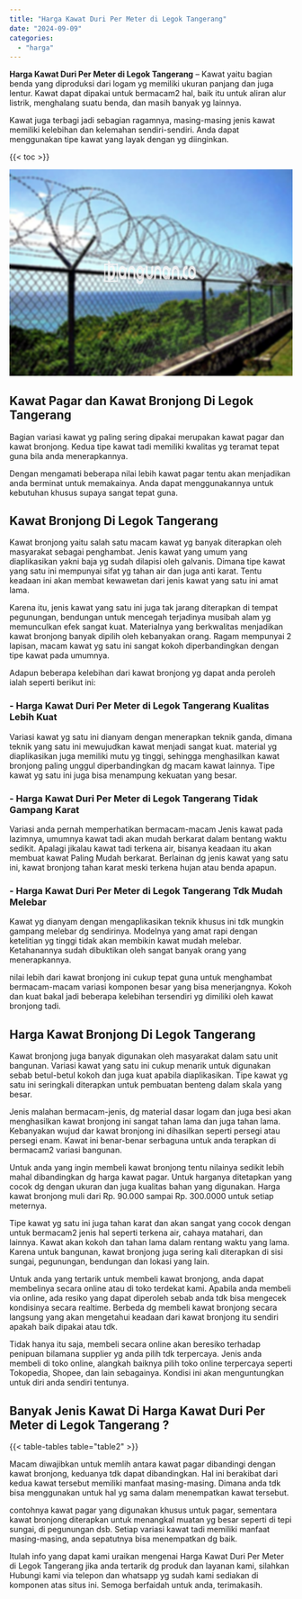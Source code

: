 ```yaml
---
title: "Harga Kawat Duri Per Meter di Legok Tangerang"
date: "2024-09-09"
categories: 
  - "harga"
---
```


**Harga Kawat Duri Per Meter di Legok Tangerang** – Kawat yaitu bagian benda yang diproduksi dari logam yg memiliki ukuran panjang dan juga lentur. Kawat dapat dipakai untuk bermacam2 hal, baik itu untuk aliran alur listrik, menghalang suatu benda, dan masih banyak yg lainnya.

Kawat juga terbagi jadi sebagian ragamnya, masing-masing jenis kawat memiliki kelebihan dan kelemahan sendiri-sendiri. Anda dapat menggunakan tipe kawat yang layak dengan yg diinginkan.

{{< toc >}}

![Harga Kawat Duri Per Meter di Legok Tangerang](/images/jual-kawat-murah46.png)

## Kawat Pagar dan Kawat Bronjong Di Legok Tangerang

Bagian variasi kawat yg paling sering dipakai merupakan kawat pagar dan kawat bronjong. Kedua tipe kawat tadi memiliki kwalitas yg teramat tepat guna bila anda menerapkannya.

Dengan mengamati beberapa nilai lebih kawat pagar tentu akan menjadikan anda berminat untuk memakainya. Anda dapat menggunakannya untuk kebutuhan khusus supaya sangat tepat guna.

## Kawat Bronjong Di Legok Tangerang

Kawat bronjong yaitu salah satu macam kawat yg banyak diterapkan oleh masyarakat sebagai penghambat. Jenis kawat yang umum yang diaplikasikan yakni baja yg sudah dilapisi oleh galvanis. Dimana tipe kawat yang satu ini mempunyai sifat yg tahan air dan juga anti karat. Tentu keadaan ini akan membat kewawetan dari jenis kawat yang satu ini amat lama.

Karena itu, jenis kawat yang satu ini juga tak jarang diterapkan di tempat pegunungan, bendungan untuk mencegah terjadinya musibah alam yg memunculkan efek sangat kuat. Materialnya yang berkwalitas menjadikan kawat bronjong banyak dipilih oleh kebanyakan orang. Ragam mempunyai 2 lapisan, macam kawat yg satu ini sangat kokoh diperbandingkan dengan tipe kawat pada umumnya.

Adapun beberapa kelebihan dari kawat bronjong yg dapat anda peroleh ialah seperti berikut ini:

### \- Harga Kawat Duri Per Meter di Legok Tangerang Kualitas Lebih Kuat

Variasi kawat yg satu ini dianyam dengan menerapkan teknik ganda, dimana teknik yang satu ini mewujudkan kawat menjadi sangat kuat. material yg diaplikasikan juga memiliki mutu yg tinggi, sehingga menghasilkan kawat bronjong paling unggul diperbandingkan dg macam kawat lainnya. Tipe kawat yg satu ini juga bisa menampung kekuatan yang besar.

### \- Harga Kawat Duri Per Meter di Legok Tangerang Tidak Gampang Karat

Variasi anda pernah memperhatikan bermacam-macam Jenis kawat pada lazimnya, umumnya kawat tadi akan mudah berkarat dalam bentang waktu sedikit. Apalagi jikalau kawat tadi terkena air, bisanya keadaan itu akan membuat kawat Paling Mudah berkarat. Berlainan dg jenis kawat yang satu ini, kawat bronjong tahan karat meski terkena hujan atau benda apapun.

### \- Harga Kawat Duri Per Meter di Legok Tangerang Tdk Mudah Melebar

Kawat yg dianyam dengan mengaplikasikan teknik khusus ini tdk mungkin gampang melebar dg sendirinya. Modelnya yang amat rapi dengan ketelitian yg tinggi tidak akan membikin kawat mudah melebar. Ketahanannya sudah dibuktikan oleh sangat banyak orang yang menerapkannya.

nilai lebih dari kawat bronjong ini cukup tepat guna untuk menghambat bermacam-macam variasi komponen besar yang bisa menerjangnya. Kokoh dan kuat bakal jadi beberapa kelebihan tersendiri yg dimiliki oleh kawat bronjong tadi.

## Harga Kawat Bronjong Di Legok Tangerang

Kawat bronjong juga banyak digunakan oleh masyarakat dalam satu unit bangunan. Variasi kawat yang satu ini cukup menarik untuk digunakan sebab betul-betul kokoh dan juga kuat apabila diaplikasikan. Tipe kawat yg satu ini seringkali diterapkan untuk pembuatan benteng dalam skala yang besar.

Jenis malahan bermacam-jenis, dg material dasar logam dan juga besi akan menghasilkan kawat bronjong ini sangat tahan lama dan juga tahan lama. Kebanyakan wujud dar kawat bronjong ini dihasilkan seperti persegi atau persegi enam. Kawat ini benar-benar serbaguna untuk anda terapkan di bermacam2 variasi bangunan.

Untuk anda yang ingin membeli kawat bronjong tentu nilainya sedikit lebih mahal dibandingkan dg harga kawat pagar. Untuk harganya ditetapkan yang cocok dg dengan ukuran dan juga kualitas bahan yang digunakan. Harga kawat bronjong muli dari Rp. 90.000 sampai Rp. 300.0000 untuk setiap meternya.

Tipe kawat yg satu ini juga tahan karat dan akan sangat yang cocok dengan untuk bermacam2 jenis hal seperti terkena air, cahaya matahari, dan lainnya. Kawat akan kokoh dan tahan lama dalam rentang waktu yang lama. Karena untuk bangunan, kawat bronjong juga sering kali diterapkan di sisi sungai, pegunungan, bendungan dan lokasi yang lain.

Untuk anda yang tertarik untuk membeli kawat bronjong, anda dapat membelinya secara online atau di toko terdekat kami. Apabila anda membeli via online, ada resiko yang dapat diperoleh sebab anda tdk bisa mengecek kondisinya secara realtime. Berbeda dg membeli kawat bronjong secara langsung yang akan mengetahui keadaan dari kawat bronjong itu sendiri apakah baik dipakai atau tdk.

Tidak hanya itu saja, membeli secara online akan beresiko terhadap penipuan bilamana supplier yg anda pilih tdk terpercaya. Jenis anda membeli di toko online, alangkah baiknya pilih toko online terpercaya seperti Tokopedia, Shopee, dan lain sebagainya. Kondisi ini akan menguntungkan untuk diri anda sendiri tentunya.

## Banyak Jenis Kawat Di Harga Kawat Duri Per Meter di Legok Tangerang ?

{{< table-tables table="table2" >}}

Macam diwajibkan untuk memlih antara kawat pagar dibandingi dengan kawat bronjong, keduanya tdk dapat dibandingkan. Hal ini berakibat dari kedua kawat tersebut memiliki manfaat masing-masing. Dimana anda tdk bisa menggunakan untuk hal yg sama dalam menempatkan kawat tersebut.

contohnya kawat pagar yang digunakan khusus untuk pagar, sementara kawat bronjong diterapkan untuk menangkal muatan yg besar seperti di tepi sungai, di pegunungan dsb. Setiap variasi kawat tadi memiliki manfaat masing-masing, anda sepatutnya bisa menempatkan dg baik.

Itulah info yang dapat kami uraikan mengenai Harga Kawat Duri Per Meter di Legok Tangerang jika anda tertarik dg produk dan layanan kami, silahkan Hubungi kami via telepon dan whatsapp yg sudah kami sediakan di komponen atas situs ini. Semoga berfaidah untuk anda, terimakasih.
